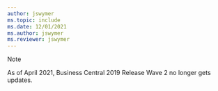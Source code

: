 ```yaml
---
author: jswymer
ms.topic: include
ms.date: 12/01/2021
ms.author: jswymer
ms.reviewer: jswymer
---
```

> [!NOTE]
> As of April 2021, Business Central 2019 Release Wave 2 no longer gets updates.  
